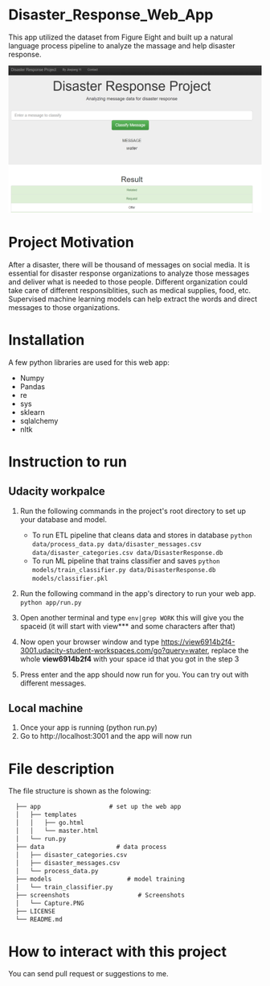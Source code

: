 # Disaster_Response_Web_App
This app utilized the dataset from Figure Eight and built up a natural language process pipeline to analyze the massage and help disaster response.

![disaster_response](screenshots/Capture.PNG)
# Project Motivation
After a disaster, there will be thousand of messages on social media. It is essential for disaster response organizations to analyze those messages and deliver what is needed to those people. Different organization could take care of different responsiblities, such as medical supplies, food, etc. Supervised machine learning models can help extract the words and direct messages to those organizations.

# Installation
A few python libraries are used for this web app:
* Numpy
* Pandas
* re
* sys
* sklearn
* sqlalchemy
* nltk

# Instruction to run
## Udacity workpalce
1. Run the following commands in the project's root directory to set up your database and model.

    - To run ETL pipeline that cleans data and stores in database
        `python data/process_data.py data/disaster_messages.csv data/disaster_categories.csv data/DisasterResponse.db`
    - To run ML pipeline that trains classifier and saves
        `python models/train_classifier.py data/DisasterResponse.db models/classifier.pkl`

2. Run the following command in the app's directory to run your web app.
    `python app/run.py`

3. Open another terminal and type `env|grep WORK` this will give you the spaceid (it will start with view*** and some characters after that)

4. Now open your browser window and type https://view6914b2f4-3001.udacity-student-workspaces.com/go?query=water, replace the whole **view6914b2f4** with your space id that you got in the step 3

5. Press enter and the app should now run for you. You can try out with different messages.

## Local machine
1. Once your app is running (python run.py)
2. Go to http://localhost:3001 and the app will now run


# File description
The file structure is shown as the folowing:

```
  ├── app                   # set up the web app
  │   ├── templates
  │   │   ├── go.html
  │   │   └── master.html
  │   └── run.py 
  ├── data                    # data process
  │   ├── disaster_categories.csv
  │   ├── disaster_messages.csv
  │   └── process_data.py
  ├── models                     # model training
  │   └── train_classifier.py
  ├── screenshots                   # Screenshots
  │   └── Capture.PNG
  ├── LICENSE                 
  └── README.md
```

# How to interact with this project
You can send pull request or suggestions to me.
